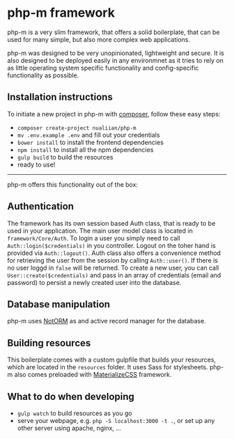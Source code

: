 # php-m framework

php-m is a very slim framework, that offers a solid boilerplate, that can be used for many simple, but also more complex web applications.

php-m was designed to be very unopinionated, lightweight and secure. It is also designed to be deployed easily in any environmnet as it tries to rely on as little operating system specific functionality and config-specific functionality as possible.

## Installation instructions
To initiate a new project in php-m with [composer](https://getcomposer.org/), follow these easy steps:
* `composer create-project nualiian/php-m`
* `mv .env.example .env` and fill out your credentials
* `bower install` to install the frontend dependencies
* `npm install` to install all the npm dependencies
* `gulp build` to build the resources
* ready to use!

--- 
php-m offers this functionality out of the box:

## Authentication
The framework has its own session based Auth class, that is ready to be used in your application. The main user model class is located in `framework/Core/Auth`.
To login a user you simply need to call `Auth::login($credentials)` in you controller. Logout on the toher hand is provided via `Auth::logout()`.
Auth class also offers a convenience method for retrieving the user from the session by calling `Auth::user()`. If there is no user loggd in `false` will be returned.
To create a new user, you can call `User::create($credentials)` and pass in an array of credentials (email and password) to persist a newly created user into the database.

## Database manipulation
php-m uses [NotORM](http://www.notorm.com/) as and active record manager for the database.

## Building resources
This boilerplate comes with a custom gulpfile that builds your resources, which are located in the `resources` folder. It uses Sass for stylesheets. php-m also comes preloaded with [MaterializeCSS](http://materializecss.com) framework.

## What to do when developing
* `gulp watch` to build resources as you go
* serve your webpage, e.g. `php -S localhost:3000 -t .`, or set up any other server using apache, nginx, ...
